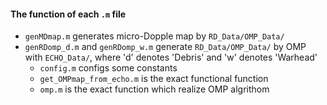 #### The function of each `.m` file

* `genMDmap.m` generates micro-Dopple map by `RD_Data/OMP_Data/`
* `genRDomp_d.m` and `genRDomp_w.m` generate `RD_Data/OMP_Data/` by OMP with `ECHO_Data/`, where 'd' denotes 'Debris' and 'w' denotes 'Warhead' 
  * `config.m` configs some constants
  * `get_OMPmap_from_echo.m` is the exact functional function
  * `omp.m` is the exact function which realize OMP algrithom
